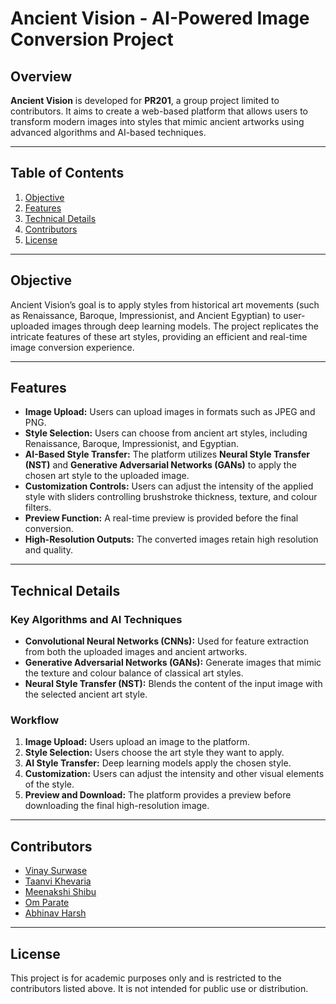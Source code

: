 # Ancient Vision - AI-Powered Image Conversion Project

## Overview
**Ancient Vision** is developed for **PR201**, a group project limited to contributors. It aims to create a web-based platform that allows users to transform modern images into styles that mimic ancient artworks using advanced algorithms and AI-based techniques.

---

## Table of Contents
1. [Objective](#objective)
2. [Features](#features)
3. [Technical Details](#technical-details)
4. [Contributors](#contributors)
5. [License](#license)

---

## Objective
Ancient Vision’s goal is to apply styles from historical art movements (such as Renaissance, Baroque, Impressionist, and Ancient Egyptian) to user-uploaded images through deep learning models. The project replicates the intricate features of these art styles, providing an efficient and real-time image conversion experience.

---

## Features

- **Image Upload:** Users can upload images in formats such as JPEG and PNG.
- **Style Selection:** Users can choose from ancient art styles, including Renaissance, Baroque, Impressionist, and Egyptian.
- **AI-Based Style Transfer:** The platform utilizes **Neural Style Transfer (NST)** and **Generative Adversarial Networks (GANs)** to apply the chosen art style to the uploaded image.
- **Customization Controls:** Users can adjust the intensity of the applied style with sliders controlling brushstroke thickness, texture, and colour filters.
- **Preview Function:** A real-time preview is provided before the final conversion.
- **High-Resolution Outputs:** The converted images retain high resolution and quality.

---

## Technical Details

### Key Algorithms and AI Techniques

- **Convolutional Neural Networks (CNNs):** Used for feature extraction from both the uploaded images and ancient artworks.
- **Generative Adversarial Networks (GANs):** Generate images that mimic the texture and colour balance of classical art styles.
- **Neural Style Transfer (NST):** Blends the content of the input image with the selected ancient art style.

### Workflow

1. **Image Upload:** Users upload an image to the platform.
2. **Style Selection:** Users choose the art style they want to apply.
3. **AI Style Transfer:** Deep learning models apply the chosen style.
4. **Customization:** Users can adjust the intensity and other visual elements of the style.
5. **Preview and Download:** The platform provides a preview before downloading the final high-resolution image.

---

## Contributors
- [Vinay Surwase](https://github.com/VinaySurwase)
- [Taanvi Khevaria](https://github.com/taanvi2205)
- [Meenakshi Shibu](https://github.com/meenakshishibu16)
- [Om Parate](https://github.com/omparate7)
- [Abhinav Harsh](https://github.com/Abhinav-creator45)

---

## License
This project is for academic purposes only and is restricted to the contributors listed above. It is not intended for public use or distribution.
